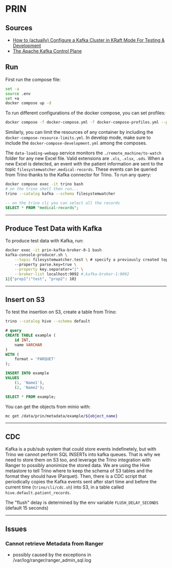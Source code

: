# PRIN

## Sources

- [How to (actually) Configure a Kafka Cluster in KRaft Mode For Testing & Development](https://medium.com/@hjdjoo/how-to-actually-configure-a-kafka-cluster-in-kraft-mode-for-testing-development-8f90f09e36b1)
- [The Apache Kafka Control Plane](https://developer.confluent.io/courses/architecture/control-plane/)

## Run

First run the compose file:

```bash
set -a
source .env
set +a
docker compose up -d
```

To run different configurations of the docker compose, you can set profiles:

```bash
docker compose -f docker-compose.yml -f docker-compose-profiles.yml --profile sql-ui up -d
```

Similarly, you can limit the resources of any container by including the `docker-compose-resource-limits.yml`. In develop mode, make sure to include the `docker-compose-development.yml` among the composes.

The `data-loading-webapp` service monitors the `./remote_machine/to-watch` folder for any new Excel file. Valid extensions are `.xls`, `.xlsx`, `.ods`. When a new Excel is detected, an event with the patient information are sent to the topic `filesystemwatcher.medical-records`. These events can be queried from Trino thanks to the Kafka connector for Trino. To run any query:

```bash
docker compose exec -it trino bash
# on the trino shell then run...
trino --catalog kafka --schema filesystemwatcher
```
```sql
-- on the trino cli you can select all the records
SELECT * FROM "medical-records";
```

---

## Produce Test Data with Kafka

To produce test data with Kafka, run:

```bash
docker exec -it prin-kafka-broker-0-1 bash
kafka-console-producer.sh \
    --topic filesystemwatcher.test \ # specify a previously created topic
    --property parse.key=true \
    --property key.separator="|" \
    --broker-list localhost:9092 #,kafka-broker-1:9092
1|{"prop1":"test", "prop2": 10}
```

---

## Insert on S3

To test the insertion on S3, create a table from Trino:

```bash
trino --catalog hive --schema default
```

```sql
# query
CREATE TABLE example (
    id INT,
    name VARCHAR
)
WITH (
    format = 'PARQUET'
);

INSERT INTO example
VALUES 
    (1, 'Name1'),
    (2, 'Name2');

SELECT * FROM example;
```

You can get the objects from minio with:

```bash
mc get /data/prin/metadata/example/${object_name}
```

---

## CDC

Kafka is a pub/sub system that could store events indefinetely, but with Trino we cannot perform SQL INSERTs into kafka queues. That is why we need to store them on S3 too, and leverage the Trino integration with Ranger to possibly anonimize the stored data. We are using the Hive metastore to tell Trino where to keep the schema of S3 tables and the format they should have (Parquet). Then, there is a CDC script that periodically copies the Kafka events sent after start time and before the current time (`trino/cli/cdc.sh`) into S3, in a table called `hive.default.patient_records`.

The "flush" delay is determined by the env variable `FLUSH_DELAY_SECONDS` (default 15 seconds)

---

## Issues

### Cannot retrieve Metadata from Ranger

- possibly caused by the exceptions in /var/log/ranger/ranger_admin_sql.log